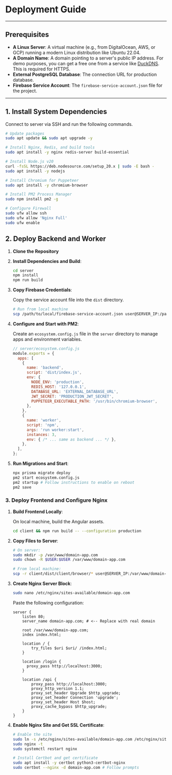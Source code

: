 # Deployment Guide

---

## Prerequisites

-   **A Linux Server**: A virtual machine (e.g., from DigitalOcean, AWS, or GCP) running a modern Linux distribution like Ubuntu 22.04.
-   **A Domain Name**: A domain pointing to a server's public IP address. For demo purposes, you can get a free one from a service like [DuckDNS](https://www.duckdns.org/). This is required for HTTPS.
-   **External PostgreSQL Database**: The connection URL for production database.
-   **Firebase Service Account**: The `firebase-service-account.json` file for the project.

---

## 1. Install System Dependencies

Connect to server via SSH and run the following commands.

```bash
# Update packages
sudo apt update && sudo apt upgrade -y

# Install Nginx, Redis, and build tools
sudo apt install -y nginx redis-server build-essential

# Install Node.js v20
curl -fsSL https://deb.nodesource.com/setup_20.x | sudo -E bash -
sudo apt install -y nodejs

# Install Chromium for Puppeteer
sudo apt install -y chromium-browser

# Install PM2 Process Manager
sudo npm install pm2 -g

# Configure Firewall
sudo ufw allow ssh
sudo ufw allow 'Nginx Full'
sudo ufw enable
```

## 2. Deploy Backend and Worker

1.  **Clone the Repository**

2.  **Install Dependencies and Build**:

    ```bash
    cd server
    npm install
    npm run build
    ```

3.  **Copy Firebase Credentials**: 

    Copy the service account file into the `dist` directory.
    
    ```bash
    # Run from local machine
    scp /path/to/local/firebase-service-account.json user@SERVER_IP:/path/to/repo/server/dist/
    ```

4.  **Configure and Start with PM2**: 

    Create an `ecosystem.config.js` file in the `server` directory to manage apps and environment variables.

    ```javascript
    // server/ecosystem.config.js
    module.exports = {
      apps: [
        {
          name: 'backend',
          script: 'dist/index.js',
          env: {
            NODE_ENV: 'production',
            REDIS_HOST: '127.0.0.1',
            DATABASE_URL: 'EXTERNAL_DATABASE_URL',
            JWT_SECRET: 'PRODUCTION_JWT_SECRET',
            PUPPETEER_EXECUTABLE_PATH: '/usr/bin/chromium-browser',
          },
        },
        {
          name: 'worker',
          script: 'npm',
          args: 'run worker:start',
          instances: 3,
          env: { /* ... same as backend ... */ },
        },
      ],
    };
    ```

5.  **Run Migrations and Start**:

    ```bash
    npx prisma migrate deploy
    pm2 start ecosystem.config.js
    pm2 startup # Follow instructions to enable on reboot
    pm2 save
    ```

### 3. Deploy Frontend and Configure Nginx

1.  **Build Frontend Locally**: 

    On local machine, build the Angular assets.
    ```bash
    cd client && npm run build -- --configuration production
    ```

2.  **Copy Files to Server**:

    ```bash
    # On server:
    sudo mkdir -p /var/www/domain-app.com
    sudo chown -R $USER:$USER /var/www/domain-app.com

    # From local machine:
    scp -r client/dist/client/browser/* user@SERVER_IP:/var/www/domain-app.com/
    ```

3.  **Create Nginx Server Block**:

    ```bash
    sudo nano /etc/nginx/sites-available/domain-app.com
    ```
    Paste the following configuration:
    ```nginx
    server {
        listen 80;
        server_name domain-app.com; # <-- Replace with real domain

        root /var/www/domain-app.com;
        index index.html;

        location / {
            try_files $uri $uri/ /index.html;
        }

        location /login {
          proxy_pass http://localhost:3000;
        }

        location /api {
            proxy_pass http://localhost:3000;
            proxy_http_version 1.1;
            proxy_set_header Upgrade $http_upgrade;
            proxy_set_header Connection 'upgrade';
            proxy_set_header Host $host;
            proxy_cache_bypass $http_upgrade;
        }
    }
    ```

4.  **Enable Nginx Site and Get SSL Certificate**:

    ```bash
    # Enable the site
    sudo ln -s /etc/nginx/sites-available/domain-app.com /etc/nginx/sites-enabled/
    sudo nginx -t
    sudo systemctl restart nginx

    # Install Certbot and get certificate
    sudo apt install -y certbot python3-certbot-nginx
    sudo certbot --nginx -d domain-app.com # Follow prompts
    ```